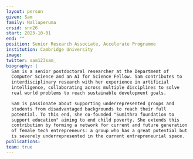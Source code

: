 ```yaml
---
layout: person
given: Sam 
family: Nallaperuma
crsid: snn26
start: 2023-10-01
end: ""
position: Senior Research Associate, Accelerate Programme
institution: Cambridge University
image: 
twitter: sam123sam_
biography: |
  Sam is a senior postdoctoral researcher at the Department of
  Computer Science and an AI for Science Fellow. Sam contributes to
  interdisciplinary research with her experience in artificial
  intelligence, collaborating across multiple disciplines to solve
  real world problems to reach sustainable development goals.

  Sam is passionate about supporting underrepresented groups and
  students from disadvantaged backgrounds to reach their full
  potential. To this end, she co-founded "Sumithra foundation to
  support education" aiming to end child poverty. She extends this
  contribution by forming a network for current and future generation
  of female tech entrepreneurs: a group who has a great potential but
  is severely underrepresented in the current entrepreneurial space.
publications: 
team: true 
---
```

